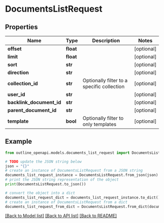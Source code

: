 # DocumentsListRequest


## Properties

Name | Type | Description | Notes
------------ | ------------- | ------------- | -------------
**offset** | **float** |  | [optional] 
**limit** | **float** |  | [optional] 
**sort** | **str** |  | [optional] 
**direction** | **str** |  | [optional] 
**collection_id** | **str** | Optionally filter to a specific collection | [optional] 
**user_id** | **str** |  | [optional] 
**backlink_document_id** | **str** |  | [optional] 
**parent_document_id** | **str** |  | [optional] 
**template** | **bool** | Optionally filter to only templates | [optional] 

## Example

```python
from outline_openapi.models.documents_list_request import DocumentsListRequest

# TODO update the JSON string below
json = "{}"
# create an instance of DocumentsListRequest from a JSON string
documents_list_request_instance = DocumentsListRequest.from_json(json)
# print the JSON string representation of the object
print(DocumentsListRequest.to_json())

# convert the object into a dict
documents_list_request_dict = documents_list_request_instance.to_dict()
# create an instance of DocumentsListRequest from a dict
documents_list_request_from_dict = DocumentsListRequest.from_dict(documents_list_request_dict)
```
[[Back to Model list]](../README.md#documentation-for-models) [[Back to API list]](../README.md#documentation-for-api-endpoints) [[Back to README]](../README.md)


